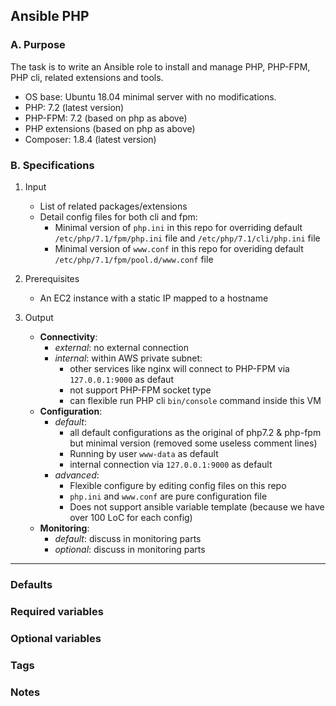 ## Ansible PHP 

### A. Purpose

The task is to write an Ansible role to install and manage PHP, PHP-FPM, PHP cli, related extensions and tools.

  - OS base:  Ubuntu 18.04 minimal server with no modifications.
  - PHP: 7.2 (latest version)
  - PHP-FPM: 7.2 (based on php as above)
  - PHP extensions (based on php as above)
  - Composer: 1.8.4 (latest version)

### B. Specifications

1. Input
    - List of related packages/extensions
    - Detail config files for both cli and fpm:
      - Minimal version of `php.ini` in this repo for overriding default `/etc/php/7.1/fpm/php.ini` file and `/etc/php/7.1/cli/php.ini` file
      - Minimal version of `www.conf` in this repo for overiding default `/etc/php/7.1/fpm/pool.d/www.conf` file

2. Prerequisites
    - An EC2 instance with a static IP mapped to a hostname

3. Output
    - **Connectivity**:
      - _external_: no external connection
      - _internal_: within AWS private subnet:
          - other services like nginx will connect to PHP-FPM via `127.0.0.1:9000` as defaut
          - not support PHP-FPM socket type
          - can flexible run PHP cli `bin/console` command inside this VM
    - **Configuration**:
      - _default_:
          - all default configurations as the original of php7.2 & php-fpm but minimal version (removed some useless comment lines)
          - Running by user `www-data` as default
          - internal connection via `127.0.0.1:9000` as default
      - _advanced_:
          - Flexible configure by editing config files on this repo
          - `php.ini` and `www.conf` are pure configuration file
          - Does not support ansible variable template (because we have over 100 LoC for each config) 
    - **Monitoring**:
      - _default_: discuss in monitoring parts
      - _optional_: discuss in monitoring parts

---
### Defaults
### Required variables
### Optional variables
### Tags
### Notes
